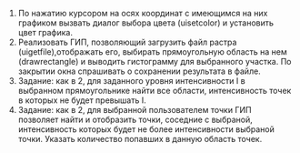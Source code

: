1. По нажатию курсором на осях координат с имеющимся на них графиком вызвать диалог выбора цвета (uisetcolor)  и установить цвет графика.
2. Реализовать ГИП, позволяющий загрузить файл растра (uigetfile),отображать его, выбирать прямоугольную область на нем (drawrectangle) и выводить гистограмму для выбранного участка. По закрытии окна спрашивать о сохранении результата в файле.
3. Задание: как в 2, для заданного уровня интенсивности I в выбранном прямоугольнике найти все области, интенсивность точек в которых не будет превышать I. 
4. Задание: как в 2, для выбранной пользователем точки ГИП позволяет найти и отобразить точки, соседние с выбраной, интенсивность которых будет не более интенсивности выбраной точки. Указать количество попавших в данную область точек.
